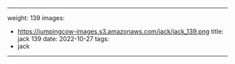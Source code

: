 
---
weight: 139
images:
- https://jumpingcow-images.s3.amazonaws.com/jack/jack_139.png
title: jack 139
date: 2022-10-27
tags:
- jack
---
